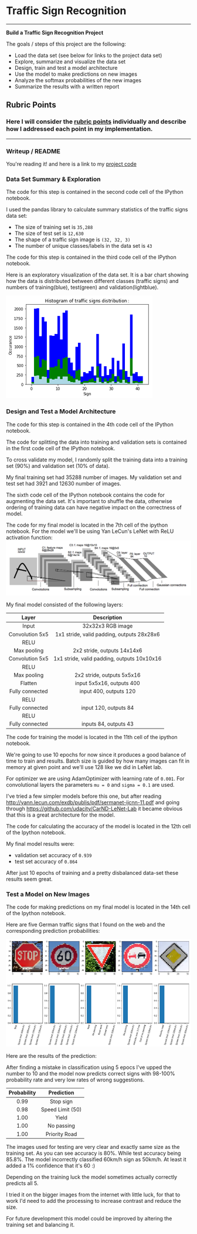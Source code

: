 # **Traffic Sign Recognition** 

---

**Build a Traffic Sign Recognition Project**

The goals / steps of this project are the following:
* Load the data set (see below for links to the project data set)
* Explore, summarize and visualize the data set
* Design, train and test a model architecture
* Use the model to make predictions on new images
* Analyze the softmax probabilities of the new images
* Summarize the results with a written report


[//]: # (Image References)

[data]: ./images/data-distribution.png "Data Distribution"
[lenet]: ./images/lenet.png "LeNet"
[prediction]: ./images/prediction-1.png "5 signs and predictions"

## Rubric Points
### Here I will consider the [rubric points](https://review.udacity.com/#!/rubrics/481/view) individually and describe how I addressed each point in my implementation.  

---
### Writeup / README

You're reading it! and here is a link to my [project code](https://github.com/html5cat/CarND-Traffic-Sign-Classifier-Project/blob/master/Traffic_Sign_Classifier.ipynb)

### Data Set Summary & Exploration

The code for this step is contained in the second code cell of the IPython notebook.  

I used the pandas library to calculate summary statistics of the traffic
signs data set:

* The size of training set is `35,288`
* The size of test set is `12,630`
* The shape of a traffic sign image is `(32, 32, 3)`
* The number of unique classes/labels in the data set is `43`

The code for this step is contained in the third code cell of the IPython notebook.  

Here is an exploratory visualization of the data set. It is a bar chart showing how the data is distributed between different classes (traffic signs) and numbers of training(blue), test(green) and validation(lightblue).

![alt text][data]

### Design and Test a Model Architecture

The code for this step is contained in the 4th code cell of the IPython notebook.

The code for splitting the data into training and validation sets is contained in the first code cell of the IPython notebook.  

To cross validate my model, I randomly split the training data into a training set (90%) and validation set (10% of data).

My final training set had 35288 number of images. My validation set and test set had 3921 and 12630 number of images.

The sixth code cell of the IPython notebook contains the code for augmenting the data set. It's important to shuffle the data, otherwise ordering of training data can have negative impact on the correctness of model.

The code for my final model is located in the 7th cell of the ipython notebook. 
For the model we'll be using Yan LeCun's LeNet with ReLU activation function:
![alt text][lenet]

My final model consisted of the following layers:

| Layer         		|     Description	        					| 
|:---------------------:|:---------------------------------------------:| 
| Input         		| 32x32x3 RGB image   							| 
| Convolution 5x5     	| 1x1 stride, valid padding, outputs 28x28x6 	|
| RELU					|												|
| Max pooling	      	| 2x2 stride,  outputs 14x14x6 	     			|
| Convolution 5x5     	| 1x1 stride, valid padding, outputs 10x10x16 	|
| RELU					|												|
| Max pooling	      	| 2x2 stride,  outputs 5x5x16   				|
| Flatten       		| input 5x5x16, outputs 400       				|
| Fully connected		| input 400, outputs 120 						|
| RELU					|												|
| Fully connected		| input 120, outputs 84       					|
| RELU					|												|
| Fully connected		| inputs 84, outputs 43  						|
 


The code for training the model is located in the 11th cell of the ipython notebook. 

We're going to use 10 epochs for now since it produces a good balance of time to train and results.
Batch size is guided by how many images can fit in memory at given point and we'll use 128 like we did in LeNet lab.

For optimizer we are using AdamOptimizer with learning rate of `0.001`. 
For convolutional layers the parameters `mu = 0` and `sigma = 0.1` are used.

I've tried a few simpler models before this one, but after reading http://yann.lecun.com/exdb/publis/pdf/sermanet-ijcnn-11.pdf and going through https://github.com/udacity/CarND-LeNet-Lab it became obvious that this is a great architecture for the model.

The code for calculating the accuracy of the model is located in the 12th cell of the Ipython notebook.

My final model results were:
<!-- * training set accuracy of `` -->
* validation set accuracy of `0.939` 
* test set accuracy of `0.864`

After just 10 epochs of training and a pretty disbalanced data-set these results seem great.

### Test a Model on New Images

The code for making predictions on my final model is located in the 14th cell of the Ipython notebook.

Here are five German traffic signs that I found on the web and the corresponding prediction probabilities:

![alt text][prediction] 

Here are the results of the prediction:

After finding a mistake in classification using 5 epocs I've upped the number to 10 and the model now predicts correct signs with 98-100% probability rate and very low rates of wrong suggestions.

| Probability         	|     Prediction	        					| 
|:---------------------:|:---------------------------------------------:| 
| 0.99         			| Stop sign   									| 
| 0.98     				| Speed Limit (50) 								|
| 1.00					| Yield											|
| 1.00	      			| No passing					 				|
| 1.00				    | Priority Road      							|

The images used for testing are very clear and exactly same size as the training set. As you can see accuracy is 80%. While test accuracy being 85.8%. The model incorrectly classified 60km/h sign as 50km/h. At least it added a 1% confidence that it's 60 :) 

Depending on the training luck the model sometimes actually correctly predicts all 5.

I tried it on the bigger images from the internet with little luck, for that to work I'd need to add the processing to increase contrast and reduce the size.

For future development this model could be improved by altering the training set and balancing it.
